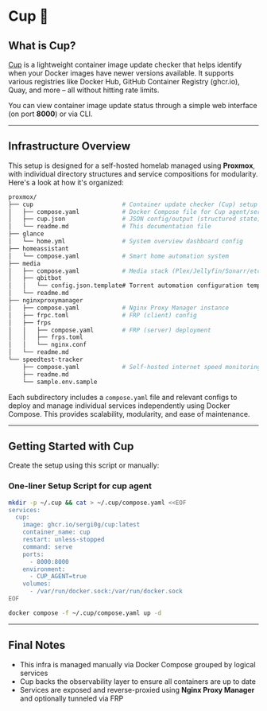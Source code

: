 
# Cup 🥤

## What is Cup?

[Cup](https://github.com/sergi0g/cup) is a lightweight container image update checker that helps identify when your Docker images have newer versions available. It supports various registries like Docker Hub, GitHub Container Registry (ghcr.io), Quay, and more – all without hitting rate limits.

You can view container image update status through a simple web interface (on port **8000**) or via CLI.

---

## Infrastructure Overview

This setup is designed for a self-hosted homelab managed using **Proxmox**, with individual directory structures and service compositions for modularity. Here's a look at how it's organized:

```bash
proxmox/
├── cup                         # Container update checker (Cup) setup
│   ├── compose.yaml            # Docker Compose file for Cup agent/server
│   ├── cup.json                # JSON config/output (structured state)
│   └── readme.md               # This documentation file
├── glance
│   └── home.yml                # System overview dashboard config
├── homeassistant
│   └── compose.yaml            # Smart home automation system
├── media
│   ├── compose.yaml            # Media stack (Plex/Jellyfin/Sonarr/etc)
│   ├── qbitbot
│   │   └── config.json.template# Torrent automation configuration template
│   └── readme.md
├── nginxproxymanager
│   ├── compose.yaml            # Nginx Proxy Manager instance
│   ├── frpc.toml               # FRP (client) config
│   ├── frps
│   │   ├── compose.yaml        # FRP (server) deployment
│   │   ├── frps.toml           
│   │   └── nginx.conf
│   └── readme.md
└── speedtest-tracker
    ├── compose.yaml            # Self-hosted internet speed monitoring
    ├── readme.md
    └── sample.env.sample
```

Each subdirectory includes a `compose.yaml` file and relevant configs to deploy and manage individual services independently using Docker Compose. This provides scalability, modularity, and ease of maintenance.

---

## Getting Started with Cup

Create the setup using this script or manually:

### One-liner Setup Script for cup agent

```bash
mkdir -p ~/.cup && cat > ~/.cup/compose.yaml <<EOF
services:
  cup:
    image: ghcr.io/sergi0g/cup:latest
    container_name: cup
    restart: unless-stopped
    command: serve
    ports:
      - 8000:8000
    environment:
      - CUP_AGENT=true
    volumes:
      - /var/run/docker.sock:/var/run/docker.sock
EOF

docker compose -f ~/.cup/compose.yaml up -d
```



---

## Final Notes

- This infra is managed manually via Docker Compose grouped by logical services
- Cup backs the observability layer to ensure all containers are up to date
- Services are exposed and reverse-proxied using **Nginx Proxy Manager** and optionally tunneled via FRP
